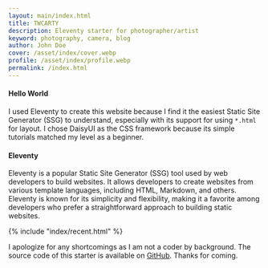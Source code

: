 ```yaml
---
layout: main/index.html
title: TWCARTY
description: Eleventy starter for photographer/artist
keyword: photography, camera, blog
author: John Doe
cover: /asset/index/cover.webp
profile: /asset/index/profile.webp
permalink: /index.html
---
```


#### Hello World
I used Eleventy to create this website because I find it the easiest Static Site Generator (SSG) to understand, especially with its support for using `*.html` for layout. I chose DaisyUI as the CSS framework because its simple tutorials matched my level as a beginner. 

#### Eleventy
Eleventy is a popular Static Site Generator (SSG) tool used by web developers to build websites. It allows developers to create websites from various template languages, including HTML, Markdown, and others. Eleventy is known for its simplicity and flexibility, making it a favorite among developers who prefer a straightforward approach to building static websites.

{% include "index/recent.html" %}

I apologize for any shortcomings as I am not a coder by background. The source code of this starter is available on [GitHub](https://github.com/sira313/twcarty). Thanks for coming.